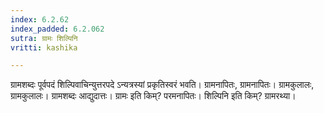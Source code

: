 ```yaml
---
index: 6.2.62
index_padded: 6.2.062
sutra: ग्रामः शिल्पिनि
vritti: kashika

---
```

ग्रामशब्दः पूर्वपदं शिल्पिवाचिन्युत्तरपदे ऽन्यत्रस्यां प्रकृतिस्वरं भवति। ग्रामनापितः, ग्रामनापितः। ग्रामकुलालः, ग्रामकुलालः। ग्रामशब्दः आद्युदात्तः। ग्रामः इति किम्? परमनापितः। शिल्पिनि इति किम्? ग्रामरथ्या।